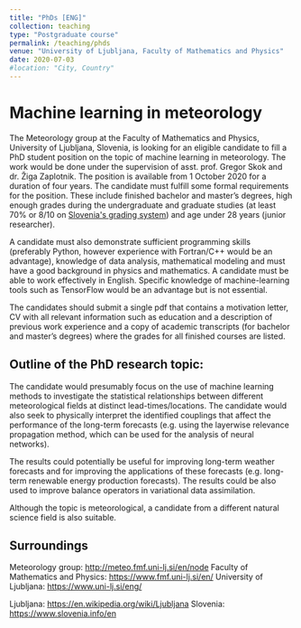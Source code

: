 ```yaml
---
title: "PhDs [ENG]"
collection: teaching
type: "Postgraduate course"
permalink: /teaching/phds
venue: "University of Ljubljana, Faculty of Mathematics and Physics"
date: 2020-07-03
#location: "City, Country"
---
```


# Machine learning in meteorology
The Meteorology group at the Faculty of Mathematics and Physics, University of Ljubljana, Slovenia, is looking for an eligible candidate to fill a PhD student position on the topic of machine learning in meteorology. The work would be done under the supervision of asst. prof. Gregor Skok and dr. Žiga Zaplotnik. The position is available from 1 October 2020 for a duration of four years. The candidate must fulfill some formal requirements for the position. These include finished bachelor and master’s degrees, high enough grades during the undergraduate and graduate studies (at least 70% or 8/10 on [Slovenia's grading system](https://www.uni-lj.si/study/information/grading-system/)) and age under 28 years (junior researcher).

A candidate must also demonstrate sufficient programming skills (preferably Python, however experience with Fortran/C++ would be an advantage), knowledge of data analysis, mathematical modeling and must have a good background in physics and mathematics. A candidate must be able to work effectively in English. Specific knowledge of machine-learning tools such as TensorFlow would be an advantage but is not essential.

The candidates should submit a single pdf that contains a motivation letter, CV with all relevant information such as education and a description of previous work experience and a copy of academic transcripts (for bachelor and master’s degrees) where the grades for all finished courses are listed.

## Outline of the PhD research topic:
The candidate would presumably focus on the use of machine learning methods to investigate the statistical relationships between different meteorological fields at distinct lead-times/locations. The candidate would also seek to physically interpret the identified couplings that affect the performance of the long-term forecasts (e.g. using the layerwise relevance propagation method, which can be used for the analysis of neural networks).

The results could potentially be useful for improving long-term weather forecasts and for improving the applications of these forecasts (e.g. long-term renewable energy production forecasts). The results could be also used to improve balance operators in variational data assimilation.

Although the topic is meteorological, a candidate from a different natural science field is also suitable.

## Surroundings
Meteorology group: http://meteo.fmf.uni-lj.si/en/node
Faculty of Mathematics and Physics: https://www.fmf.uni-lj.si/en/
University of Ljubljana: https://www.uni-lj.si/eng/

Ljubljana: https://en.wikipedia.org/wiki/Ljubljana
Slovenia: https://www.slovenia.info/en
